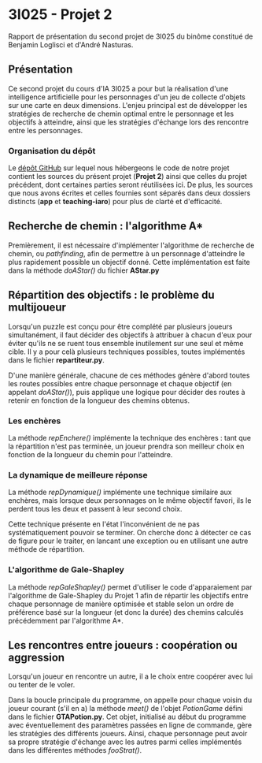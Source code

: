 
# 3I025 - Projet 2

Rapport de présentation du second projet de 3I025 du binôme constitué de Benjamin Loglisci et d'André Nasturas.

## Présentation

Ce second projet du cours d'IA 3I025 a pour but la réalisation d'une intelligence artificielle pour les personnages d'un jeu de collecte d'objets sur une carte en deux dimensions. L'enjeu principal est de développer les stratégies de recherche de chemin optimal entre le personnage et les objectifs à atteindre, ainsi que les stratégies d'échange lors des rencontre entre les personnages.

### Organisation du dépôt

Le [dépôt GitHub](http://github.com/3201101/3I025/tree/master) sur lequel nous hébergeons le code de notre projet contient les sources du présent projet (**Projet 2**) ainsi que celles du projet précédent, dont certaines parties seront réutilisées ici. De plus, les sources que nous avons écrites et celles fournies sont séparés dans deux dossiers distincts (**app** et **teaching-iaro**) pour plus de clarté et d'efficacité.

## Recherche de chemin : l'algorithme A*

Premièrement, il est nécessaire d'implémenter l'algorithme de recherche de chemin, ou _pathfinding_, afin de permettre à un personnage d'atteindre le plus rapidement possible un objectif donné. Cette implémentation est faite dans la méthode _doAStar()_ du fichier **AStar.py**

## Répartition des objectifs : le problème du multijoueur

Lorsqu'un puzzle est conçu pour être complété par plusieurs joueurs simultanément, il faut décider des objectifs à attribuer à chacun d'eux pour éviter qu'ils ne se ruent tous ensemble inutilement sur une seul et même cible. Il y a pour celà plusieurs techniques possibles, toutes implémentés dans le fichier **repartiteur.py**.

D'une manière générale, chacune de ces méthodes génère d'abord toutes les routes possibles entre chaque personnage et chaque objectif (en appelant _doAStar()_), puis applique une logique pour décider des routes à retenir en fonction de la longueur des chemins obtenus.

### Les enchères

La méthode _repEnchere()_ implémente la technique des enchères : tant que la répartition n'est pas terminée, un joueur prendra son meilleur choix en fonction de la longueur du chemin pour l'atteindre.

### La dynamique de meilleure réponse

La méthode _repDynamique()_ implémente une technique similaire aux enchères, mais lorsque deux personnages on le même objectif favori, ils le perdent tous les deux et passent à leur second choix.

Cette technique présente en l'état l'inconvénient de ne pas systématiquement pouvoir se terminer. On cherche donc à détecter ce cas de figure pour le traiter, en lancant une exception ou en utilisant une autre méthode de répartition.

### L'algorithme de Gale-Shapley

La méthode _repGaleShapley()_ permet d'utiliser le code d'apparaiement par l'algorithme de Gale-Shapley du Projet 1 afin de répartir les objectifs entre chaque personnage de manière optimisée et stable selon un ordre de préférence basé sur la longueur (et donc la durée) des chemins calculés précédemment par l'algorithme A*.

## Les rencontres entre joueurs : coopération ou aggression

Lorsqu'un joueur en rencontre un autre, il a le choix entre coopérer avec lui ou tenter de le voler.

Dans la boucle principale du programme, on appelle pour chaque voisin du joueur courant (s'il en a) la méthode _meet()_ de l'objet _PotionGame_ défini dans le fichier **GTAPotion.py**. Cet objet, initialisé au début du programme avec éventuellement des paramètres passées en ligne de commande, gère les stratégies des différents joueurs. Ainsi, chaque personnage peut avoir sa propre stratégie d'échange avec les autres parmi celles implémentés dans les différentes méthodes _fooStrat()_.

